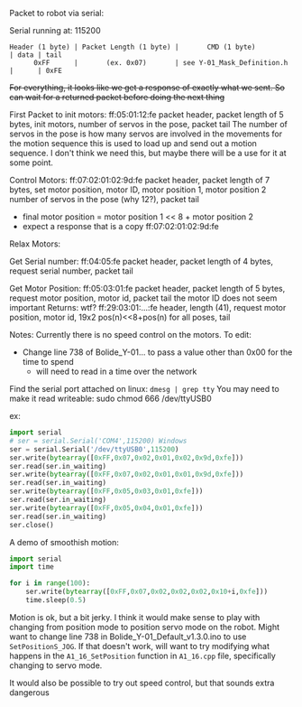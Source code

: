 Packet to robot via serial:

Serial running at: 115200


    Header (1 byte) | Packet Length (1 byte) |       CMD (1 byte)         | data | tail
          0xFF      |       (ex. 0x07)       | see Y-01_Mask_Definition.h |      | 0xFE

~~For everything, it looks like we get a response of exactly what we sent. So 
can wait for a returned packet before doing the next thing~~

First Packet to init motors:
ff:05:01:12:fe
packet header, packet length of 5 bytes, init motors, number of servos in the pose,
 packet tail
The number of servos in the pose is how many servos are involved in the movements
for the motion sequence this is used to load up and send out a motion sequence. 
I don't think we need this, but maybe there will be a use for it at some point. 

Control Motors:
ff:07:02:01:02:9d:fe
packet header, packet length of 7 bytes, set motor position, motor ID, motor position 1, motor position 2 number of servos in the pose (why 12?), packet tail
- final motor position = motor position 1 << 8 + motor position 2
- expect a response that is a copy ff:07:02:01:02:9d:fe

Relax Motors:


Get Serial number:
ff:04:05:fe
packet header, packet length of 4 bytes, request serial number, packet tail

Get Motor Position:
ff:05:03:01:fe
packet header, packet length of 5 bytes, request motor position, motor id, packet tail
the motor ID does not seem important
Returns: wtf?
        ff:29:03:01:...:fe
        header, length (41), request motor position, motor id, 19x2 pos(n)<<8+pos(n) for all poses, tail

Notes:
Currently there is no speed control on the motors. To edit:
 - Change line 738 of Bolide_Y-01... to pass a value other than 0x00 for the time to spend
    - will need to read in a time over the network

Find the serial port attached on linux: `dmesg | grep tty`
You may need to make it read writeable: sudo chmod 666 /dev/ttyUSB0

ex:
```python
import serial
# ser = serial.Serial('COM4',115200) Windows
ser = serial.Serial('/dev/ttyUSB0',115200)
ser.write(bytearray([0xFF,0x07,0x02,0x01,0x02,0x9d,0xfe]))
ser.read(ser.in_waiting)
ser.write(bytearray([0xFF,0x07,0x02,0x01,0x01,0x9d,0xfe]))
ser.read(ser.in_waiting)
ser.write(bytearray([0xFF,0x05,0x03,0x01,0xfe]))
ser.read(ser.in_waiting)
ser.write(bytearray([0xFF,0x05,0x04,0x01,0xfe]))
ser.read(ser.in_waiting)
ser.close()
```

A demo of smoothish motion:

```python
import serial
import time

for i in range(100):
    ser.write(bytearray([0xFF,0x07,0x02,0x02,0x02,0x10+i,0xfe]))
    time.sleep(0.5)
```
Motion is ok, but a bit jerky. I think it would make sense to play with changing
from position mode to position servo mode on the robot. Might want to change
line 738 in Bolide_Y-01_Default_v1.3.0.ino to use `SetPositionS_JOG`. If that 
doesn't work, will want to try modifying what happens in the `A1_16_SetPosition` 
function in `A1_16.cpp` file, specifically changing to servo mode.

It would also be possible to try out speed control, but that sounds extra dangerous
